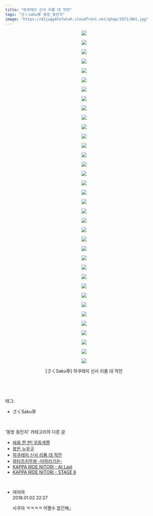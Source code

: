 ```yaml
---
title: "하쿠레이 신사 리폼 대 작전"
tags: "さくsaku亭 동방_동인지"
image: "https://d1jugg4tefwtah.cloudfront.net/ghap/1971/001.jpg"
---
```

<div class="article">
<p style="text-align: center; clear: none; float: none;"><img src="{{ site.imgserver11 }}/ghap/1971/001.jpg"/></p>
<p style="text-align: center; clear: none; float: none;"><img src="{{ site.imgserver11 }}/ghap/1971/002.jpg"/></p>
<p style="text-align: center; clear: none; float: none;"><img src="{{ site.imgserver11 }}/ghap/1971/003.jpg"/></p>
<p style="text-align: center; clear: none; float: none;"><img src="{{ site.imgserver11 }}/ghap/1971/004.jpg"/></p>
<p style="text-align: center; clear: none; float: none;"><img src="{{ site.imgserver11 }}/ghap/1971/005.jpg"/></p>
<p style="text-align: center; clear: none; float: none;"><img src="{{ site.imgserver11 }}/ghap/1971/006.jpg"/></p>
<p style="text-align: center; clear: none; float: none;"><img src="{{ site.imgserver11 }}/ghap/1971/007.jpg"/></p>
<p style="text-align: center; clear: none; float: none;"><img src="{{ site.imgserver11 }}/ghap/1971/008.jpg"/></p>
<p style="text-align: center; clear: none; float: none;"><img src="{{ site.imgserver11 }}/ghap/1971/009.jpg"/></p>
<p style="text-align: center; clear: none; float: none;"><img src="{{ site.imgserver11 }}/ghap/1971/010.jpg"/></p>
<p style="text-align: center; clear: none; float: none;"><img src="{{ site.imgserver11 }}/ghap/1971/011.jpg"/></p>
<p style="text-align: center; clear: none; float: none;"><img src="{{ site.imgserver11 }}/ghap/1971/012.jpg"/></p>
<p style="text-align: center; clear: none; float: none;"><img src="{{ site.imgserver11 }}/ghap/1971/013.jpg"/></p>
<p style="text-align: center; clear: none; float: none;"><img src="{{ site.imgserver11 }}/ghap/1971/014.jpg"/></p>
<p style="text-align: center; clear: none; float: none;"><img src="{{ site.imgserver11 }}/ghap/1971/015.jpg"/></p>
<p style="text-align: center; clear: none; float: none;"><img src="{{ site.imgserver11 }}/ghap/1971/016.jpg"/></p>
<p style="text-align: center; clear: none; float: none;"><img src="{{ site.imgserver11 }}/ghap/1971/017.jpg"/></p>
<p style="text-align: center; clear: none; float: none;"><img src="{{ site.imgserver11 }}/ghap/1971/018.jpg"/></p>
<p style="text-align: center; clear: none; float: none;"><img src="{{ site.imgserver11 }}/ghap/1971/019.jpg"/></p>
<p style="text-align: center; clear: none; float: none;"><img src="{{ site.imgserver11 }}/ghap/1971/020.jpg"/></p>
<p style="text-align: center; clear: none; float: none;"><img src="{{ site.imgserver11 }}/ghap/1971/021.jpg"/></p>
<p style="text-align: center; clear: none; float: none;"><img src="{{ site.imgserver11 }}/ghap/1971/022.jpg"/></p>
<p style="text-align: center; clear: none; float: none;"><img src="{{ site.imgserver11 }}/ghap/1971/023.jpg"/></p>
<p style="text-align: center; clear: none; float: none;"><img src="{{ site.imgserver11 }}/ghap/1971/024.jpg"/></p>
<p style="text-align: center; clear: none; float: none;"><img src="{{ site.imgserver11 }}/ghap/1971/025.jpg"/></p>
<p style="text-align: center; clear: none; float: none;"><img src="{{ site.imgserver11 }}/ghap/1971/026.jpg"/></p>
<p style="text-align: center; clear: none; float: none;"><img src="{{ site.imgserver11 }}/ghap/1971/027.jpg"/></p>
<p style="text-align: center; clear: none; float: none;"><img src="{{ site.imgserver11 }}/ghap/1971/028.jpg"/></p>
<p style="text-align: center; clear: none; float: none;"><img src="{{ site.imgserver11 }}/ghap/1971/029.jpg"/></p>
<p style="text-align: center; clear: none; float: none;"><img src="{{ site.imgserver11 }}/ghap/1971/030.jpg"/></p>
<p style="text-align: center; clear: none; float: none;"><img src="{{ site.imgserver11 }}/ghap/1971/031.jpg"/></p>
<p style="text-align: center; clear: none; float: none;"><img src="{{ site.imgserver11 }}/ghap/1971/032.jpg"/></p>
<p style="text-align: center; clear: none; float: none;"><img src="{{ site.imgserver11 }}/ghap/1971/033.jpg"/></p>
<p style="text-align: center; clear: none; float: none;"><img src="{{ site.imgserver11 }}/ghap/1971/034.jpg"/></p>
<p style="text-align: center; clear: none; float: none;"><img src="{{ site.imgserver11 }}/ghap/1971/035.jpg"/></p>
<p style="text-align: center; clear: none; float: none;"><img src="{{ site.imgserver11 }}/ghap/1971/036.jpg"/></p>
<p style="text-align: center; clear: none; float: none;">[さくSaku亭] 하쿠레이 신사 리폼 대 작전</p>
<p><br/></p>
</div><br/>
<div class="tagTrail">
<p>태그: </p>
<ul>
<li>さくSaku亭</li>
</ul>
</div><br/>
<div class="another">
<p>'동방 동인지' 카테고리의 다른 글</p>
<ul>
<li><a href="/ghap_1973">싸움 한 판! 우동게쨩</a></li>
<li><a href="/ghap_1972">왕은 누우구</a></li>
<li><a href="/ghap_1971">하쿠레이 신사 리폼 대 작전</a></li>
<li><a href="/ghap_1970">와타츠키무쌍 -미하라기온-</a></li>
<li><a href="/ghap_1969">KAPPA RIDE NITORI - At Last</a></li>
<li><a href="/ghap_1968">KAPPA RIDE NITORI - STAGE 6</a></li>
</ul>
</div><br/>
<div class="cb_module cb_fluid">
<div class="cb_wrt cb_profile">
<div class="comment">
<ul>
<li class="cb_thumb_off" id="comment15165010">
<div class="cb_comment_area">
<div class="cb_info_area">
<div class="cb_section">
<span class="cb_nick_name">여야여</span>
</div>
<div class="cb_section">
<span class="cb_date">2018.01.02 22:27 </span>
</div>
</div>
<div class="cb_dsc_comment">
<p class="cb_dsc">
											사쿠야 ㅋㅋㅋㅋ 어쩔수 없긴해;;
										</p>
</div>
</div></li>
</ul>
</div>
</div><!-- commentList close -->
</div><br/>
